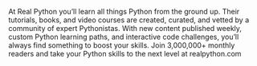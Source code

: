 At Real Python you’ll learn all things Python from the ground up. Their tutorials, books, and video courses are created, curated, and vetted by a community of expert Pythonistas. With new content published weekly, custom Python learning paths, and interactive code challenges, you’ll always find something to boost your skills. Join 3,000,000+ monthly readers and take your Python skills to the next level at realpython.com
